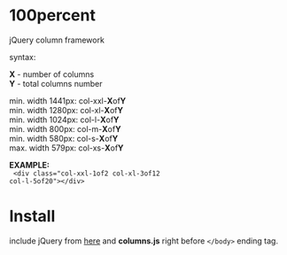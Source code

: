 # 100percent
jQuery column framework

syntax:

<b>X</b> - number of columns<br/>
<b>Y</b> - total columns number

min. width 1441px:  col-xxl-<b>X</b>of<b>Y</b><br/>
min. width 1280px:  col-xl-<b>X</b>of<b>Y</b><br/>
min. width 1024px:  col-l-<b>X</b>of<b>Y</b><br/>
min. width 800px:   col-m-<b>X</b>of<b>Y</b><br/>
min. width 580px:   col-s-<b>X</b>of<b>Y</b><br/>
max. width 579px:   col-xs-<b>X</b>of<b>Y</b><br/>

<b>EXAMPLE:</b><br/>
<code>
&lt;div class="col-xxl-1of2 col-xl-3of12 col-l-5of20"&gt;&lt;/div&gt;
</code>

# Install

include jQuery from <a href="https://developers.google.com/speed/libraries/#jquery" target="_blank">here</a> and <b>columns.js</b> right before <code>&lt;/body&gt;</code> ending tag.
